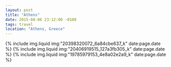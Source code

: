 ```yaml
---
layout: post
title: "Athens"
date: 2015-08-06 23:12:00 -0100
tags: travel
location: "Athens, Greece"
---
```


{% include img.liquid img:"20398320072_6a84cbe637_k" date:page.date %}
{% include img.liquid img:"20406919515_127a3fb305_k" date:page.date %}
{% include img.liquid img:"19785979153_4e8a02e2a9_k" date:page.date %}
